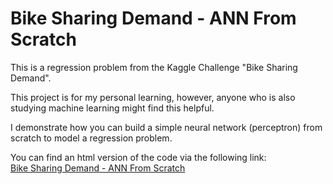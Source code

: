# Bike Sharing Demand - ANN From Scratch

This is a regression problem from the Kaggle Challenge "Bike Sharing Demand".

This project is for my personal learning, however, anyone who is also studying machine learning might find this helpful.

I demonstrate how you can build a simple neural network (perceptron) from scratch to model a regression problem.

You can find an html version of the code via the following link: \
[Bike Sharing Demand - ANN From Scratch](https://vincentole.github.io/bike_sharing_demand_ann_from_scratch/)
